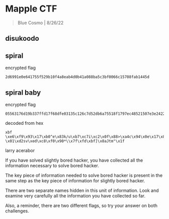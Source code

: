 # Mapple CTF
> Blue Cosmo | 8/26/22

## disukoodo

## spiral
encrypted flag
```
2d6991e0e641755f529b10f4a8eab4d0b41a088ba5c3bf0066c15708fab1445d
```

## spiral baby
encrypted flag
```
05563176d19b337ffd17f68dfe03135c126c7d52db6a75518f1797ec48521507e3e242231f1c234171c97cc972cbabec
```
decoded from hex
```
xbf \xe6\xf9\x93\x17\xb0^e\x83k/u\xb7\xc7i\xc2\x0f\x88>\xa4c\x94\x0e\x17\x83\xa4-\x01\xd2sv\xed\xc8\xf0\x90*\\x7f\xfd\xbf]\x8aJtm"\x1f
```

larry acerabor

If you have solved slightly bored hacker, you have collected all the information necessary to solve bored hacker. 

The key piece of information needed to solve bored hacker is present in the same step as the key piece of information for slightly bored hacker. 

There are two separate names hidden in this unit of information. Look and examine very carefully all the information you have collected so far.

Also, a reminder, there are two different flags, so try your answer on both challenges.